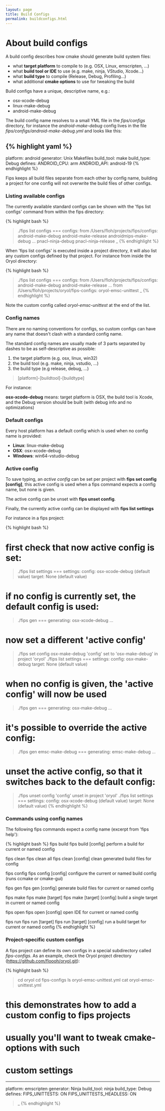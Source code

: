 ```yaml
---
layout: page
title: Build Configs
permalink: buildconfigs.html
---
```


# About build configs

A build config describes how cmake should generate build system files:

* what **target platform** to compile to (e.g. OSX, Linux, emscripten, ...)
* what **build tool or IDE** to use (e.g. make, ninja, VStudio, Xcode...)
* what **build type** to compile (Release, Debug, Profiling...)
* what additional **cmake options** to use for tweaking the build

Build configs have a unique, descriptive name, e.g.:

* osx-xcode-debug
* linux-make-debug
* android-make-debug

The build config name resolves to a small YML file in the _fips/configs_
directory, for instance the _android-make-debug_ config lives in the file 
_fips/configs/android-make-debug.yml_ and looks like this:

{% highlight yaml %}
---
platform: android
generator: Unix Makefiles
build_tool: make
build_type: Debug
defines:
    ANDROID_CPU: arm
    ANDROID_API: android-19
{% endhighlight %}

Fips keeps all build files separate from each other by config name, building
a project for one config will not overwrite the build files of other configs.


### Listing available configs

The currently available standard configs can be shown with the 
'fips list configs' command from within the fips directory:

{% highlight bash %}
> ./fips list configs
=== configs:
from /Users/floh/projects/fips/configs:
  android-make-debug
  android-make-release
  androidmips-make-debug
  ...
  pnacl-ninja-debug
  pnacl-ninja-release
> _
{% endhighlight %}

When 'fips list configs' is executed inside a project directory, it will
also list any custom configs defined by that project. For instance from
inside the Oryol directory:

{% highlight bash %}
> ./fips list configs
=== configs:
from /Users/floh/projects/fips/configs:
  android-make-debug
  android-make-release
  ...
from /Users/floh/projects/oryol/fips-configs:
  oryol-emsc-unittest
> _
{% endhighlight %}

Note the custom config called _oryol-emsc-unittest_ at the end of the list.

### Config names

There are no naming conventions for configs, so custom configs can have any
name that doesn't clash with a standard config name.

The standard config names are usually made of 3 parts separated by 
dashes to be as self-descriptive as possible:

1. the target platform (e.g. osx, linux, win32)
2. the build tool (e.g. make, ninja, vstudio, ...)
3. the build type (e.g release, debug, ...)

> [platform]-[buildtool]-[buildtype]

For instance:

**osx-xcode-debug** means: target platform is OSX, the build tool is Xcode,
and the Debug version should be built (with debug info and no optimizations)

### Default configs

Every host platform has a default config which is used when no config name
is provided:

* **Linux**: linux-make-debug
* **OSX**: osx-xcode-debug
* **Windows**: win64-vstudio-debug

### Active config

To save typing, an _active config_ can be set per project with 
**fips set config [config]**, this active config is used when a fips command
expects a config name, but none is given. 

The active config can be unset with **fips unset config**.

Finally, the currently active config can be displayed with **fips list settings**

For instance in a fips project:

{% highlight bash %}
# first check that now active config is set:
> ./fips list settings
=== settings:
  config: osx-xcode-debug (default value)
  target: None (default value)

# if no config is currently set, the default config is used:
> ./fips gen
=== generating: osx-xcode-debug
...

# now set a different 'active config' 
> ./fips set config osx-make-debug
'config' set to 'osx-make-debug' in project 'oryol'
> ./fips list settings
=== settings:
  config: osx-make-debug
  target: None (default value)

# when no config is given, the 'active config' will now be used
> ./fips gen
=== generating: osx-make-debug
...

# it's possible to override the active config:
> ./fips gen emsc-make-debug
=== generating: emsc-make-debug
...

# unset the active config, so that it switches back to the default config:
> ./fips unset config
'config' unset in project 'oryol'
> ./fips list settings
=== settings:
  config: osx-xcode-debug (default value)
  target: None (default value) 
{% endhighlight %}

### Commands using config names 

The following fips commands expect a config name (excerpt from 'fips help'):

{% highlight bash %}
fips build
fips build [config]
   perform a build for current or named config

fips clean
fips clean all
fips clean [config]
    clean generated build files for config

fips config
fips config [config]
   configure the current or named build config
   (runs ccmake or cmake-gui)

fips gen
fips gen [config]
    generate build files for current or named config

fips make
fips make [target]
fips make [target] [config]
   build a single target in current or named config

fips open
fips open [config]
   open IDE for current or named config

fips run
fips run [target]
fips run [target] [config]
   run a build target for current or named config
{% endhighlight %}


### Project-specific custom configs

A fips project can define its own configs in a special subdirectory
called _fips-configs_. As an example, check the Oryol project directory
(https://github.com/floooh/oryol.git):

{% highlight bash %}
> cd oryol
> cd fips-configs
> ls
oryol-emsc-unittest.yml
> cat oryol-emsc-unittest.yml
# this demonstrates how to add a custom config to fips projects
# usually you'll want to tweak cmake-options with such
# custom settings
---
platform: emscripten
generator: Ninja
build_tool: ninja
build_type: Debug
defines:
    FIPS_UNITTESTS: ON
    FIPS_UNITTESTS_HEADLESS: ON
> _
{% endhighlight %}


